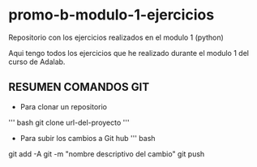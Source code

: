 # promo-b-modulo-1-ejercicios
Repositorio con los ejercicios realizados en el modulo 1 (python)

Aqui tengo todos los ejercicios que he realizado durante el modulo 1 del curso de Adalab. 

## RESUMEN COMANDOS GIT

- Para clonar un repositorio

''' bash 
git clone url-del-proyecto 
'''

- Para subir los cambios a Git hub
''' bash

git add -A
git -m "nombre descriptivo del cambio"
git push